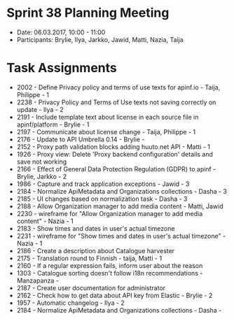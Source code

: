 # Sprint 38 Planning Meeting
* Date: 06.03.2017, 10:00 - 11:00
* Participants: Brylie, Ilya, Jarkko, Jawid, Matti, Nazia, Taija

# Task Assignments
* 2002 - Define Privacy policy and terms of use texts for apinf.io - Taija, Philippe - 1
* 2238 - Privacy Policy and Terms of Use texts not saving correctly on update - Ilya - 2
* 2191 - Include template text about license in each source file in apinf/platform - Brylie - 1
* 2197 - Communicate about license change - Taija, Philippe - 1
* 2176 - Update to API Umbrella 0.14 - Brylie - 
* 2152 - Proxy path validation blocks adding huuto.net API - Matti - 1
* 1926 - Proxy view: Delete 'Proxy backend configuration' details and save not working
* 2166 - Effect of General Data Protection Regulation (GDPR) to apinf - Brylie, Jarkko - 2
* 1986 - Capture and track application exceptions - Jawid - 3
* 2184 - Normalize ApiMetadata and Organizations collections - Dasha - 3
* 2185 - UI changes based on normalization task - Dasha - 3
* 2188 - Allow Organization manager to add media content - Matti, Jawid
* 2230 - wireframe for "Allow Organization manager to add media content" - Nazia - 1
* 2183 - Show times and dates in user's actual timezone
* 2231 - wireframe for "Show times and dates in user's actual timezone" - Nazia - 1
* 2186 - Create a description about Catalogue harvester
* 2175 - Translation round to Finnish - taija, Matti - 1
* 2160 - If a regular expression fails, inform user about the reason
* 1303 - Catalogue sorting doesn't follow i18n recommendations - Manzapanza - 
* 2187 - Create user documentation for administrator
* 2162 - Check how to get data about API key from Elastic - Brylie - 2
* 1957 - Automatic changelog - Ilya - 2
* 2184 - Normalize ApiMetadata and Organizations collections - Dasha -
